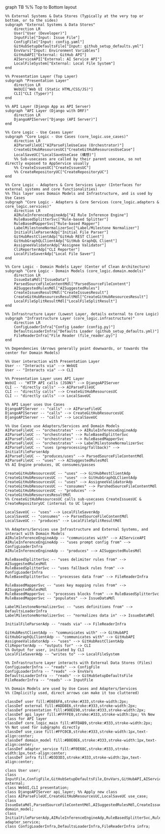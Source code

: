 graph TB
%% Top to Bottom layout

    %% External Systems & Data Stores (Typically at the very top or bottom, or to the sides)
    subgraph "External Systems & Data Stores"
        direction LR
        User["User (Developer)"]
        InputFile["Input: Issue File"]
        ConfigFile["Input: config.yaml"]
        GitHubSetupDefaultsFile["Input: github_setup_defaults.yml"]
        EnvVars["Input: Environment Variables"]
        GitHubAPI["External: GitHub API"]
        AIServiceAPI["External: AI Service API"]
        LocalFileSystem["External: Local File System"]
    end

    %% Presentation Layer (Top Layer)
    subgraph "Presentation Layer"
        direction LR
        WebUI["Web UI (Static HTML/CSS/JS)"]
        CLI["CLI (Typer)"]
    end

    %% API Layer (Django App as API Server)
    subgraph "API Layer (Django with DRF)"
        direction LR
        DjangoAPIServer["Django (API Server)"]
    end

    %% Core Logic - Use Cases Layer
    subgraph "Core Logic - Use Cases (core_logic.use_cases)"
        direction LR
        AIParseFileUC["AIParseFileUseCase (Orchestrator)"]
        CreateGitHubResourcesUC["CreateGitHubResourcesUseCase"]
        LocalSaveUC["LocalSaveUseCase (構想)"]
        %% Sub-usecases are called by their parent usecase, so not directly exposed to AppService usually
        %% CreateIssuesUC["CreateIssuesUC"]
        %% CreateRepositoryUC["CreateRepositoryUC"]
    end

    %% Core Logic - Adapters & Core Services Layer (Interfaces for external systems and core functionalities)
    %% This layer uses Domain Models and Infrastructure, and is used by Use Cases
    subgraph "Core Logic - Adapters & Core Services (core_logic.adapters & core_logic.services)"
        direction LR
        AIRuleInferenceEngineAdp["AI Rule Inference Engine"]
        RuleBasedSplitterSvc["Rule-based Splitter"]
        RuleBasedMapperSvc["Rule-based Mapper"]
        LabelMilestoneNormalizerSvc["Label/Milestone Normalizer"]
        InitialFileParserAdp["Initial File Parser"]
        GitHubRestClientAdp["GitHub REST Client"]
        GitHubGraphQLClientAdp["GitHub GraphQL Client"]
        AssigneeValidatorAdp["Assignee Validator"]
        CliReporterAdp["CLI Reporter"]
        LocalFileSaverAdp["Local File Saver"]
    end

    %% Core Logic - Domain Models Layer (Center of Clean Architecture)
    subgraph "Core Logic - Domain Models (core_logic.domain.models)"
        direction LR
        IssueDataMdl["IssueData"]
        ParsedSourceFileContentMdl["ParsedSourceFileContent"]
        AISuggestedRulesMdl["AISuggestedRules"]
        CreateIssuesResultMdl["CreateIssuesResult"]
        CreateGitHubResourcesResultMdl["CreateGitHubResourcesResult"]
        LocalFileSplitResultMdl["LocalFileSplitResult"]
    end

    %% Infrastructure Layer (Lowest Layer, details external to Core Logic)
    subgraph "Infrastructure Layer (core_logic.infrastructure)"
        direction LR
        ConfigLoaderInfra["Config Loader (config.py)"]
        DefaultsLoaderInfra["Defaults Loader (github_setup_defaults.yml)"]
        FileReaderInfra["File Reader (file_reader.py)"]
    end

    %% Dependencies (Arrows generally point downwards, or towards the center for Domain Models)

    %% User interaction with Presentation Layer
    User -- "Interacts via" --> WebUI
    User -- "Interacts via" --> CLI

    %% Presentation Layer uses API Layer
    WebUI -- "HTTP API calls (JSON)" --> DjangoAPIServer
    CLI -- "directly calls" --> AIParseFileUC
    CLI -- "directly calls" --> CreateGitHubResourcesUC
    CLI -- "directly calls" --> LocalSaveUC

    %% API Layer uses Use Cases
    DjangoAPIServer -- "calls" --> AIParseFileUC
    DjangoAPIServer -- "calls" --> CreateGitHubResourcesUC
    DjangoAPIServer -- "calls" --> LocalSaveUC

    %% Use Cases use Adapters/Services and Domain Models
    AIParseFileUC -- "orchestrates" --> AIRuleInferenceEngineAdp
    AIParseFileUC -- "orchestrates" --> RuleBasedSplitterSvc
    AIParseFileUC -- "orchestrates" --> RuleBasedMapperSvc
    AIParseFileUC -- "orchestrates" --> LabelMilestoneNormalizerSvc
    AIParseFileUC -- "uses (preprocessing/fallback)" --> InitialFileParserAdp
    AIParseFileUC -- "produces/uses" --> ParsedSourceFileContentMdl
    AIParseFileUC -- "uses" --> AISuggestedRulesMdl
    %% AI Engine produces, UC consumes/passes

    CreateGitHubResourcesUC -- "uses" --> GitHubRestClientAdp
    CreateGitHubResourcesUC -- "uses" --> GitHubGraphQLClientAdp
    CreateGitHubResourcesUC -- "uses" --> AssigneeValidatorAdp
    CreateGitHubResourcesUC -- "consumes" --> ParshedSourceFileContentMdl
    CreateGitHubResourcesUC -- "produces" --> CreateGitHubResourcesResultMdl
    %% CreateGitHubResourcesUC calls sub-usecases CreateIssuesUC & CreateRepositoryUC (internal to UC layer)

    LocalSaveUC -- "uses" --> LocalFileSaverAdp
    LocalSaveUC -- "consumes" --> ParsedSourceFileContentMdl
    LocalSaveUC -- "produces" --> LocalFileSplitResultMdl

    %% Adapters/Services use Infrastructure and External Systems, and interact with Domain Models
    AIRuleInferenceEngineAdp -- "communicates with" --> AIServiceAPI
    AIRuleInferenceEngineAdp -- "uses prompt config from" --> ConfigLoaderInfra
    AIRuleInferenceEngineAdp -- "produces" --> AISuggestedRulesMdl

    RuleBasedSplitterSvc -- "uses delimiter rules from" --> AISuggestedRulesMdl
    RuleBasedSplitterSvc -- "uses fallback rules from" --> ConfigLoaderInfra
    RuleBasedSplitterSvc -- "processes data from" --> FileReaderInfra

    RuleBasedMapperSvc -- "uses key mapping rules from" --> AISuggestedRulesMdl
    RuleBasedMapperSvc -- "processes blocks from" --> RuleBasedSplitterSvc
    RuleBasedMapperSvc -- "populates" --> IssueDataMdl

    LabelMilestoneNormalizerSvc -- "uses definitions from" --> DefaultsLoaderInfra
    LabelMilestoneNormalizerSvc -- "normalizes data in" --> IssueDataMdl

    InitialFileParserAdp -- "reads via" --> FileReaderInfra

    GitHubRestClientAdp -- "communicates with" --> GitHubAPI
    GitHubGraphQLClientAdp -- "communicates with" --> GitHubAPI
    AssigneeValidatorAdp -- "uses" --> GitHubRestClientAdp
    CliReporterAdp -- "outputs for" --> CLI
    %% Output for user, initiated by CLI
    LocalFileSaverAdp -- "writes to" --> LocalFileSystem

    %% Infrastructure Layer interacts with External Data Stores (Files)
    ConfigLoaderInfra -- "reads" --> ConfigFile
    ConfigLoaderInfra -- "reads" --> EnvVars
    DefaultsLoaderInfra -- "reads" --> GitHubSetupDefaultsFile
    FileReaderInfra -- "reads" --> InputFile

    %% Domain Models are used by Use Cases and Adapters/Services
    %% (Implicitly used, direct arrows can make it too cluttered)

    classDef user fill:#E6E6FA,stroke:#333,stroke-width:2px;
    classDef external fill:#ADD8E6,stroke:#333,stroke-width:2px;
    classDef presentation fill:#90EE90,stroke:#333,stroke-width:2px;
    classDef api_layer fill:#FFFFE0,stroke:#333,stroke-width:2px; %% New class for API layer
    classDef core_logic_main fill:#FFDAB9,stroke:#333,stroke-width:2px;
    %% Not used for subgraphs directly 
    classDef use_case fill:#FFC0CB,stroke:#333,stroke-width:1px,text-align:center;
    classDef domain_model fill:#B0E0E6,stroke:#333,stroke-width:1px,text-align:center;
    classDef adapter_service fill:#F0E68C,stroke:#333,stroke-width:1px,text-align:center;
    classDef infra fill:#D3D3D3,stroke:#333,stroke-width:2px,text-align:center;

    class User user;
    class InputFile,ConfigFile,GitHubSetupDefaultsFile,EnvVars,GitHubAPI,AIServiceAPI,LocalFileSystem external;
    class WebUI,CLI presentation;
    class DjangoAPIServer api_layer; %% Apply new class
    class AIParseFileUC,CreateGitHubResourcesUC,LocalSaveUC use_case;
    class IssueDataMdl,ParsedSourceFileContentMdl,AISuggestedRulesMdl,CreateIssuesResultMdl,CreateGitHubResourcesResultMdl,LocalFileSplitResultMdl domain_model;
    class InitialFileParserAdp,AIRuleInferenceEngineAdp,RuleBasedSplitterSvc,RuleBasedMapperSvc,LabelMilestoneNormalizerSvc,GitHubRestClientAdp,GitHubGraphQLClientAdp,AssigneeValidatorAdp,CliReporterAdp,LocalFileSaverAdp adapter_service;
    class ConfigLoaderInfra,DefaultsLoaderInfra,FileReaderInfra infra;